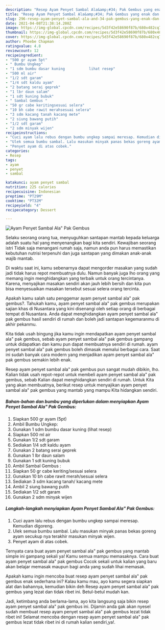 ```yaml
---
description: "Resep Ayam Penyet Sambal Ala&amp;#34; Pak Gembus yang enak dan Mudah Dibuat"
title: "Resep Ayam Penyet Sambal Ala&amp;#34; Pak Gembus yang enak dan Mudah Dibuat"
slug: 296-resep-ayam-penyet-sambal-ala-and-34-pak-gembus-yang-enak-dan-mudah-dibuat
date: 2021-04-08T21:38:14.208Z
image: https://img-global.cpcdn.com/recipes/5d3f42e58690f87b/680x482cq70/ayam-penyet-sambal-ala-pak-gembus-foto-resep-utama.jpg
thumbnail: https://img-global.cpcdn.com/recipes/5d3f42e58690f87b/680x482cq70/ayam-penyet-sambal-ala-pak-gembus-foto-resep-utama.jpg
cover: https://img-global.cpcdn.com/recipes/5d3f42e58690f87b/680x482cq70/ayam-penyet-sambal-ala-pak-gembus-foto-resep-utama.jpg
author: Phoebe Chapman
ratingvalue: 4.8
reviewcount: 12
recipeingredient:
- "500 gr ayam 5pt"
- " Bumbu Ungkep"
- "1 sdm bumbu dasar kuning           lihat resep"
- "500 ml air"
- "1/2 sdt garam"
- "1/4 sdt kaldu ayam"
- "2 batang serai geprek"
- "1 lbr daun salam"
- "1 sdt kuning bubuk"
- " Sambal Gembus "
- "50 gr cabe keritingsesuai selera"
- "10 bh cabe rawit merahsesuai selera"
- "3 sdm kacang tanah kacang mete"
- "2 siung bawang putih"
- "1/2 sdt garam"
- "2 sdm minyak wijen"
recipeinstructions:
- "Cuci ayam lalu rebus dengan bumbu ungkep sampai meresap. Kemudian digoreng."
- "Ulek semua bumbu sambal. Lalu masukan minyak panas bekas goreng ayam secukup nya terakhir masukan minyak wijen."
- "Penyet ayam di atas cobek."
categories:
- Resep
tags:
- ayam
- penyet
- sambal

katakunci: ayam penyet sambal 
nutrition: 225 calories
recipecuisine: Indonesian
preptime: "PT29M"
cooktime: "PT32M"
recipeyield: "4"
recipecategory: Dessert

---
```



![Ayam Penyet Sambal Ala&#34; Pak Gembus](https://img-global.cpcdn.com/recipes/5d3f42e58690f87b/680x482cq70/ayam-penyet-sambal-ala-pak-gembus-foto-resep-utama.jpg)

Selaku seorang orang tua, menyuguhkan santapan mantab kepada keluarga adalah suatu hal yang menyenangkan bagi kita sendiri. Kewajiban seorang istri Tidak saja menangani rumah saja, namun anda pun harus memastikan kebutuhan nutrisi terpenuhi dan juga santapan yang dimakan anak-anak wajib mantab.

Di waktu  saat ini, kamu sebenarnya dapat mengorder masakan yang sudah jadi tidak harus repot membuatnya dulu. Namun banyak juga lho orang yang memang ingin menghidangkan yang terbaik untuk orang tercintanya. Karena, menyajikan masakan sendiri akan jauh lebih bersih dan kita pun bisa menyesuaikan masakan tersebut sesuai selera orang tercinta. 



Apakah kamu salah satu penggemar ayam penyet sambal ala&#34; pak gembus?. Tahukah kamu, ayam penyet sambal ala&#34; pak gembus merupakan sajian khas di Nusantara yang kini disenangi oleh setiap orang di berbagai tempat di Nusantara. Anda dapat menghidangkan ayam penyet sambal ala&#34; pak gembus hasil sendiri di rumah dan boleh jadi santapan kegemaranmu di akhir pekanmu.

Kita tidak usah bingung jika kamu ingin mendapatkan ayam penyet sambal ala&#34; pak gembus, sebab ayam penyet sambal ala&#34; pak gembus gampang untuk didapatkan dan kamu pun dapat membuatnya sendiri di rumah. ayam penyet sambal ala&#34; pak gembus boleh dimasak memalui berbagai cara. Saat ini sudah banyak cara modern yang menjadikan ayam penyet sambal ala&#34; pak gembus semakin lebih enak.

Resep ayam penyet sambal ala&#34; pak gembus pun sangat mudah dibikin, lho. Kalian tidak usah repot-repot untuk membeli ayam penyet sambal ala&#34; pak gembus, sebab Kalian dapat menghidangkan sendiri di rumah. Untuk Kita yang akan membuatnya, berikut resep untuk menyajikan ayam penyet sambal ala&#34; pak gembus yang mantab yang mampu Kita hidangkan sendiri.

<!--inarticleads1-->

##### Bahan-bahan dan bumbu yang diperlukan dalam menyiapkan Ayam Penyet Sambal Ala&#34; Pak Gembus:

1. Siapkan 500 gr ayam (5pt)
1. Ambil  Bumbu Ungkep:
1. Gunakan 1 sdm bumbu dasar kuning           (lihat resep)
1. Siapkan 500 ml air
1. Gunakan 1/2 sdt garam
1. Sediakan 1/4 sdt kaldu ayam
1. Gunakan 2 batang serai geprek
1. Gunakan 1 lbr daun salam
1. Gunakan 1 sdt kuning bubuk
1. Ambil  Sambal Gembus :
1. Siapkan 50 gr cabe keriting/sesuai selera
1. Gunakan 10 bh cabe rawit merah/sesuai selera
1. Sediakan 3 sdm kacang tanah/ kacang mete
1. Ambil 2 siung bawang putih
1. Sediakan 1/2 sdt garam
1. Gunakan 2 sdm minyak wijen




<!--inarticleads2-->

##### Langkah-langkah menyiapkan Ayam Penyet Sambal Ala&#34; Pak Gembus:

1. Cuci ayam lalu rebus dengan bumbu ungkep sampai meresap. Kemudian digoreng.
1. Ulek semua bumbu sambal. Lalu masukan minyak panas bekas goreng ayam secukup nya terakhir masukan minyak wijen.
1. Penyet ayam di atas cobek.




Ternyata cara buat ayam penyet sambal ala&#34; pak gembus yang mantab simple ini gampang sekali ya! Kamu semua mampu memasaknya. Cara buat ayam penyet sambal ala&#34; pak gembus Cocok sekali untuk kalian yang baru akan belajar memasak maupun bagi anda yang sudah lihai memasak.

Apakah kamu ingin mencoba buat resep ayam penyet sambal ala&#34; pak gembus enak sederhana ini? Kalau kamu mau, ayo kamu segera siapkan alat dan bahannya, kemudian bikin deh Resep ayam penyet sambal ala&#34; pak gembus yang lezat dan tidak ribet ini. Betul-betul mudah kan. 

Jadi, ketimbang anda berlama-lama, ayo kita langsung saja bikin resep ayam penyet sambal ala&#34; pak gembus ini. Dijamin anda gak akan nyesel sudah membuat resep ayam penyet sambal ala&#34; pak gembus lezat tidak ribet ini! Selamat mencoba dengan resep ayam penyet sambal ala&#34; pak gembus lezat tidak ribet ini di rumah kalian sendiri,ya!.

